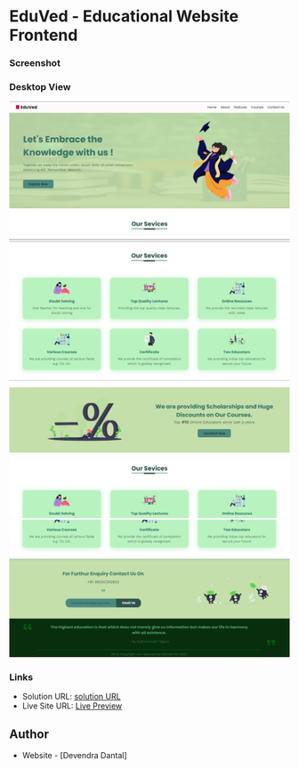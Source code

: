 # EduVed - Educational Website Frontend

### Screenshot

### Desktop View

![](screenshots/ss1.png)
![](screenshots/ss2.png)
![](screenshots/ss3.png)
![](screenshots/ss4.png)

### Links

- Solution URL: [solution URL](https://github.com/devendra-dantal04/EduVed-educational-website-frontend)
- Live Site URL: [Live Preview](https://frontend-product-preview-card.netlify.app)

## Author

- Website - [Devendra Dantal]
